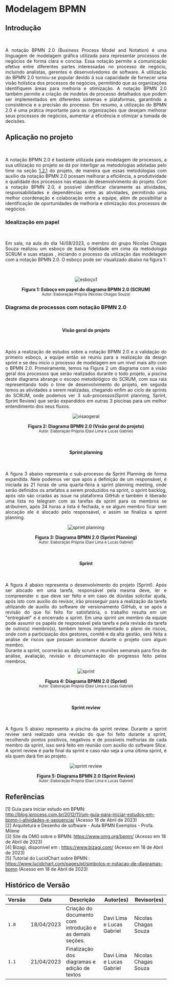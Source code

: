 # Modelagem BPMN

## Introdução

&emsp;<p align = "justify"> A notação BPMN 2.0 (Business Process Model and Notation) é uma linguagem de modelagem gráfica utilizada para representar processos de negócios de forma clara e concisa. Essa notação permite a comunicação efetiva entre diferentes partes interessadas no processo de negócio, incluindo analistas, gerentes e desenvolvedores de software. A utilização do BPMN 2.0 tornou-se popular devido à sua capacidade de fornecer uma visão holística dos processos de negócios, permitindo que as organizações identifiquem áreas para melhoria e otimização. A notação BPMN 2.0 também permite a criação de modelos de processo detalhados que podem ser implementados em diferentes sistemas e plataformas, garantindo a consistência e a precisão do processo. Em resumo, a utilização do BPMN 2.0 é uma prática importante para as organizações que desejam melhorar seus processos de negócios, aumentar a eficiência e otimizar a tomada de decisões. </p>

## Aplicação no projeto

&emsp;<p align = "justify"> A notação BPMN 2.0 é bastante utilizada para modelagem de processos, a sua utilização no projeto se dá por interligar as metodologias adotadas pelo time na seção [1.2.1](../1.Base/1.2.1.MetodologiasAdotadas.md) do projeto, de maneira que essas metodologias com auxílio da notação BPMN 2.0 possam melhorar a eficiência, a produtividade e qualidade dos processos nas etapas de desenvolvimento do projeto. Com a notação BPMN 2.0, é possível identificar claramente as atividades, responsabilidades e dependências entre as atividades, permitindo uma melhor coordenação e colaboração entre a equipe, além de possibilitar a identificação de oportunidades de melhoria e otimização dos processos de negócios. </p>

### Idealização em papel

&emsp;<p align = "justify"> Em sala, na aula do dia 14/08/2023, o membro do grupo Nicolas Chagas Souza realizou um esboço de baixa fidelidade em cima da metodologia SCRUM e suas etapas , iniciando o processo da utilização das modelagem com a notação BPMN 2.0. O esboço pode ser visualizado abaixo na figura 1: </p>


&emsp; <center>
![esboço1](https://user-images.githubusercontent.com/79341819/233686240-ffce675c-b289-4d21-8875-7a3fe74fd19a.png)
</center>

<figcaption align='center'>
    <b>Figura 1: Esboço em papel do diagrama BPMN 2.0 (SCRUM)</b>
    <br><small>Autor: Elaboração Própria (Nicolas Chagas Souza)</small>
</figcaption>

### Diagrama de processos com notação BPMN 2.0


&emsp; <center> 
#### Visão geral do projeto
</center>

&emsp;<p align = "justify"> Após a realização de estudos sobre a notação BPMN 2.0 e a validação do primeiro esboço, a equipe então se reuniu para a realização da design sprint e se deu inicio o processo de modelagem em um nível mais alto com o BPMN 2.0. Primeiramente, temos na Figura 2 um diagrama com a visão geral dos processos que serão realizados durante o todo projeto, a piscina deste diagrama abrange o escopo metodológico do SCRUM, com sua raia representando todo o time de desenvolvimento do projeto, em seguida temos as atividades a serem realizadas, chegando enfim ao ciclo de sprints do SCRUM, onde podemos ver 3 sub-processos(Sprint planning, Sprint, Sprint Review) que serão expandidos em outras 3 piscinas para um melhor entendimento dos seus fluxos. </p>

<center>

![visaogeral](https://user-images.githubusercontent.com/79341819/233686260-01b53d36-c11e-43fb-8471-2354190e483f.png)

</center>

<figcaption align='center'>
    <b>Figura 2: Diagrama BPMN 2.0 (Visão geral do projeto)</b>
    <br><small>Autor: Elaboração Própria (Davi Lima e Lucas Gabriel)</small>
</figcaption>



&emsp; <center> 
#### Sprint planning
</center>

&emsp;<p align = "justify"> A figura 3 abaixo representa o sub-processo da Sprint Planning de forma expandida. Nele podemos ver que após a definição de um responsável, é iniciada às 21 horas de uma quarta-feira a sprint planning meeting, onde serão definidos os artefatos a serem produzidos na sprint, o sprint backlog, após isto são criadas as issue na plataforma GitHub e também é liberado uma lista no telegram com as tarefas da sprint para os membros se atribuírem, após 24 horas a lista é fechada, e se algum membro ficar sem alocação ele é alocado pelo responsável, e assim se finaliza a sprint planning.  </p>

<center>

![sprint planning](https://user-images.githubusercontent.com/79341819/233686243-3f62fbbd-dc78-4c9f-b08e-6638b7fe0c2b.png)

</center>

<figcaption align='center'>
    <b>Figura 3: Diagrama BPMN 2.0 (Sprint Planning)</b>
    <br><small>Autor: Elaboração Própria (Davi Lima e Lucas Gabriel)</small>
</figcaption>

&emsp; <center> 
#### Sprint
</center>

&emsp;<p align = "justify"> A figura 4 abaixo representa o desenvolvimento do projeto (Sprint). Após ser alocado em uma tarefa, responsável pela mesma deve, ler e compreender o que deve ser feito e em caso de dúvidas solicitar ajuda, após isto com auxílio do revisor, irão prosseguir para a realização da tarefa utilizando de auxilio do software de versionamento GitHub, e se após a revisão do que foi feito for satisfatória, o trabalho resulta em um "entregável" e é encerrado a sprint. Em uma sprint um membro da equipe pode assumir os papéis de responsável pela tarefa e pela revisão da tarefa de outro(s) membro(s), também temos implementado o plano de riscos, onde com a participação dos gestores, comitê e da alta gestão, será feita a análise de riscos que possam acontecer durante o projeto com algum membro. <br>
Durante a sprint, ocorrerão as daily scrum e reuniões semanais para fins de análise, avaliação, revisão e documentação do progresso feito pelos membros.  </p>

<center>

![sprint](https://user-images.githubusercontent.com/79341819/233686257-c1391c67-af33-4522-9425-12b9278e0990.png)
</center>

<figcaption align='center'>
    <b>Figura 4: Diagrama BPMN 2.0 (Sprint)</b>
    <br><small>Autor: Elaboração Própria (Davi Lima e Lucas Gabriel)</small>
</figcaption>

&emsp; <center> 
#### Sprint review
</center>
&emsp;<p align = "justify">  A figura 5 abaixo representa a piscina da sprint review. Durante a sprint review será realizado uma revisão do que foi feito durante a sprint, recolhendo pontos positivos, negativos e de possíveis melhorias de cada membro da sprint, isso será feito em reunião com auxílio do software Slice. A sprint review é parte final da sprint e caso não seja a uma última sprint, é ela quem dará fim ao projeto. </p>

<center>

![sprint review](https://user-images.githubusercontent.com/79341819/233686250-40f50603-54ad-4904-87a1-e8d71b78ced5.png)
</center>

<figcaption align='center'>
    <b>Figura 5: Diagrama BPMN 2.0 (Sprint Review)</b>
    <br><small>Autor: Elaboração Própria (Davi Lima e Lucas Gabriel)</small>
</figcaption>

## Referências

[1] Guia para iniciar estudo em BPMN: http://blog.iprocess.com.br/2012/11/um-guia-para-iniciar-estudos-em-bpmn-i-atividades-e-sequencia/ (Acesso 18 de Abril de 2023) <br>
[2] Arquitetura e Desenho de software - Aula BPMN Exemplos - Profa. Milene <br>
[3] Site da OMG sobre o BPMN: https://www.omg.org/bpmn/ (Acesso em 18 de Abril de 2023) <br>
[4] Bizagi, disponível em : https://www.bizagi.com/ (Acesso em 18 de Abril de 2023) <br>
[5] Tutorial do LucidChart sobre BPMN : https://www.lucidchart.com/pages/pt/simbolos-e-notacao-de-diagramas-bpmn (Acesso em 18 de Abril de 2023) <br>

## Histórico de Versão

| Versão | Data       | Descrição                                               | Autor(es)                 | Revisor(es)          |
| ------ | ---------- | ------------------------------------------------------- | ------------------------- | -------------------- |
| `1.0`  | 18/04/2023 | Criação do documento com introdução e as demais seções. | Davi Lima e Lucas Gabriel | Nicolas Chagas Souza |
| `1.1`  | 21/04/2023 | Finalização dos diagramas e adição de textos            | Davi Lima e Lucas Gabriel | Nicolas Chagas Souza |

